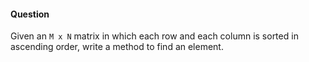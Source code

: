 #### Question

Given an `M x N` matrix in which each row and each column is sorted in ascending order, write a method to find an element.
